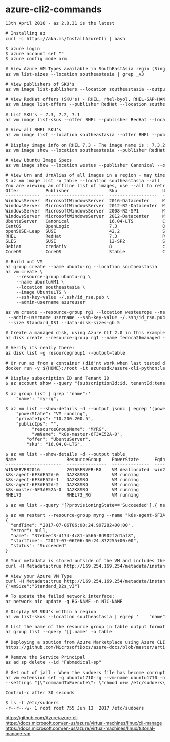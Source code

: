 # azure-cli2-commands

<pre>
13th April 2018 - az 2.0.31 is the latest

# Installing az
curl -L https://aka.ms/InstallAzureCli | bash

$ azure login
$ azure account set "<SUBSCRIPTION NAME OR ID>"
$ azure config mode arm

# View Azure VM Types available in SouthEastAsia regin (Singapore)
az vm list-sizes --location southeastasia | grep _v3

# View publishers of SKU's
az vm image list-publishers --location southeastasia --output table

# View RedHat offers (SKU's) - RHEL, rhel-byol, RHEL-SAP-HANA, 
az vm image list-offers --publisher RedHat --location southeastasia

# List SKU's - 7.3, 7.2, 7.1
az vm image list-skus --offer RHEL --publisher RedHat --location southeastasia --output table

# View all RHEL SKU's
az vm image list --location southeastasia --offer RHEL --publisher RedHat --sku 7.3 --all --output table

# Display image info on RHEL 7.3 - The image name is : 7.3.2017090723
az vm image show --location southeastasia --publisher RedHat --offer RHEL --sku 7.3 --version 7.3.2017090723

# View Ubuntu Image Specs
az vm image show --location westus --publisher Canonical --offer UbuntuServer --sku 16.04-LTS --version 16.04.201801260

# View Urn and UrnAlias of all images in a region - may timeout
$ az vm image list -o table --location southeastasia --all
You are viewing an offline list of images, use --all to retrieve an up-to-date list
Offer          Publisher               Sku                 Urn                                                             UrnAlias             Version
-------------  ----------------------  ------------------  --------------------------------------------------------------  -------------------  ---------
WindowsServer  MicrosoftWindowsServer  2016-Datacenter     MicrosoftWindowsServer:WindowsServer:2016-Datacenter:latest     Win2016Datacenter    latest
WindowsServer  MicrosoftWindowsServer  2012-R2-Datacenter  MicrosoftWindowsServer:WindowsServer:2012-R2-Datacenter:latest  Win2012R2Datacenter  latest
WindowsServer  MicrosoftWindowsServer  2008-R2-SP1         MicrosoftWindowsServer:WindowsServer:2008-R2-SP1:latest         Win2008R2SP1         latest
WindowsServer  MicrosoftWindowsServer  2012-Datacenter     MicrosoftWindowsServer:WindowsServer:2012-Datacenter:latest     Win2012Datacenter    latest
UbuntuServer   Canonical               16.04-LTS           Canonical:UbuntuServer:16.04-LTS:latest                         UbuntuLTS            latest
CentOS         OpenLogic               7.3                 OpenLogic:CentOS:7.3:latest                                     CentOS               latest
openSUSE-Leap  SUSE                    42.2                SUSE:openSUSE-Leap:42.2:latest                                  openSUSE-Leap        latest
RHEL           RedHat                  7.3                 RedHat:RHEL:7.3:latest                                          RHEL                 latest
SLES           SUSE                    12-SP2              SUSE:SLES:12-SP2:latest                                         SLES                 latest
Debian         credativ                8                   credativ:Debian:8:latest                                        Debian               latest
CoreOS         CoreOS                  Stable              CoreOS:CoreOS:Stable:latest                                     CoreOS               latest

# Build out VM
az group create --name ubuntu-rg --location southeastasia
az vm create \
    --resource-group ubuntu-rg \
    --name ubuntuVM1 \
    --location southeastasia \
    --image UbuntuLTS \
    --ssh-key-value ~/.ssh/id_rsa.pub \
    --admin-username azureuser

az vm create --resource-group rg1 --location westeurope --name fedora26 --os-type linux \
 --admin-username username --ssh-key-value ~/.ssh/id_rsa.pub --attach-os-disk fedora26managed \
 --size Standard_DS1 --data-disk-sizes-gb 5

# Create a managed disk, using Azure CLI 2.0 in this example:
az disk create --resource-group rg1 --name fedora26managed --source https://username.blob.core.windows.net/container1/fedora26.vhd

# Verify its really there:
az disk list -g resourcegroup1 --output=table

# Or run az from a container (did'nt work when last tested due to Python dependency's)
docker run -v ${HOME}:/root -it azuresdk/azure-cli-python:latest

# Display subscription ID and Tenant ID
$ az account show --query "{subscriptionId:id, tenantId:tenantId}"

$ az group list | grep '"name":'
    "name": "my-rg",

$ az vm list --show-details -d --output jsonc | egrep '(powerState|offer|sku|vmName|resourceGroupName|Ips)'
    "powerState": "VM running",
    "privateIps": "10.200.200.5",
    "publicIps": "",
          "resourceGroupName": "MYRG",
          "vmName": "k8s-master-6F3AE52A-0",
        "offer": "UbuntuServer",
        "sku": "16.04.0-LTS",

$ az vm list --show-details -d --output table
Name                   ResourceGroup    PowerState      Fqdns                                        Location       PublicIps
---------------------  ---------------  --------------  -------------------------------------------  -------------  -------------
WINSERVER2016          2016SERVER-RG    VM deallocated  win2016.southeastasia.cloudapp.azure.com  southeastasia
k8s-agent-6F3AE52A-0   DAZK8SRG         VM running                                                   southeastasia
k8s-agent-6F3AE52A-1   DAZK8SRG         VM running                                                   southeastasia
k8s-agent-6F3AE52A-2   DAZK8SRG         VM running                                                   southeastasia
k8s-master-6F3AE52A-0  DAZK8SRG         VM running                                                   southeastasia
RHEL73                 RHEL73_RG        VM running                                                   southeastasia  12.200.200.13

$ az vm list --query "[?provisioningState=='Succeeded'].{ name: name, os: storageProfile.osDisk.osType }"

$ az vm restart --resource-group myrg --name "k8s-agent-6F3AE52A-2"
{
  "endTime": "2017-07-06T06:00:24.997282+00:00",
  "error": null,
  "name": "37ebeef3-d174-4c81-b566-8d902f2d1af8",
  "startTime": "2017-07-06T06:00:24.872255+00:00",
  "status": "Succeeded"
}

# Your metadata is stored outside of the VM and includes the external IP address, amongst other data.
curl -H Metadata:true http://169.254.169.254/metadata/instance?api-version=2017-03-01

# View your Azure VM Type
curl -H Metadata:true http://169.254.169.254/metadata/instance?api-version=2017-12-01 2>/dev/null | jq -c '.[] | {vmSize}'
{"vmSize":"Standard_D2s_v3"}

# To update the failed network interface:
az network nic update -g RG-NAME -n NIC-NAME

# Display VM SKU's within a region
az vm list-skus --location southeastasia | egrep '    "name": "' | grep -v 'LowPriorityCapable'

# List the name of the resource group in table output format:
az group list --query '[].name' -o table

# Deploying a soution from Azure Marketplace using Azure CLI
https://github.com/MicrosoftDocs/azure-docs/blob/master/articles/virtual-machines/linux/cli-ps-findimage.md

# Remove the Service Principal
az ad sp delete --id "Fabmedical-sp"

# Get out of jail : When the sudoers file has become corrupt and you don't have a root password
az vm extension set -g ubuntu1710-rg --vm-name ubuntu1710 -n customScript --publisher Microsoft.Azure.Extensions \
--settings "{\"commandToExecute\": \"chmod o+w /etc/sudoers\"}" --version 2.0

Control-c after 30 seconds

$ ls -l /etc/sudoers
-r--r---w- 1 root root 755 Jun 13  2017 /etc/sudoers
</pre>

https://github.com/Azure/azure-cli<br>
https://docs.microsoft.com/en-us/azure/virtual-machines/linux/cli-manage<br>
https://docs.microsoft.com/en-us/azure/virtual-machines/linux/tutorial-manage-vm<br>
